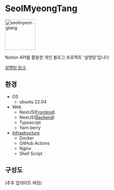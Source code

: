 # SeolMyeongTang

<img src="https://redundant4u.com/logo.jpeg" width="100" alt="seolmyeongtang" />

Notion API를 활용한 개인 블로그 프로젝트 '설명탕'입니다

[설명탕 링크](https://redundant4u.com/)

## 환경

-   OS
    -   ubuntu 22.04
-   Web
    -   NextJS([Frontend](https://github.com/redundant4u/SeolMyeongTang))
    -   NestJS([Backend](https://github.com/redundant4u/SeolMyeongTang-Server))
    -   Typescript
    -   Yarn berry
-   [Infrastructure](https://github.com/redundant4u/SeolMyeongTang-Infra)
    -   Docker
    -   GitHub Actions
    -   Nginx
    -   Shell Script

## 구성도

(추후 업데이트 예정)
